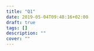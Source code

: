 ```yaml
---
title: "Q1"
date: 2019-05-04T09:48:16+02:00
draft: true
tags: []
description: ""
cover: ""
---
```


